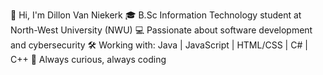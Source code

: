 👋 Hi, I'm Dillon Van Niekerk
🎓 B.Sc Information Technology student at North-West University (NWU)
💻 Passionate about software development and cybersecurity
🛠️ Working with: Java | JavaScript | HTML/CSS | C# | C++
🚀 Always curious, always coding
